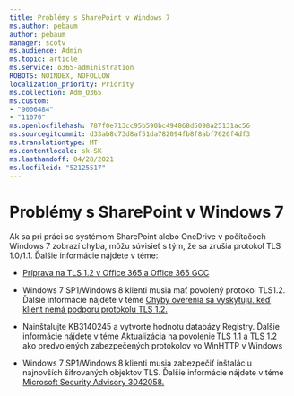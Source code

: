 ```yaml
---
title: Problémy s SharePoint v Windows 7
ms.author: pebaum
author: pebaum
manager: scotv
ms.audience: Admin
ms.topic: article
ms.service: o365-administration
ROBOTS: NOINDEX, NOFOLLOW
localization_priority: Priority
ms.collection: Adm_O365
ms.custom:
- "9006484"
- "11070"
ms.openlocfilehash: 787f0e713cc95b590bc494868d5098a25131ac56
ms.sourcegitcommit: d33ab8c73d8af51da782094fb8f8abf7626f4df3
ms.translationtype: MT
ms.contentlocale: sk-SK
ms.lasthandoff: 04/28/2021
ms.locfileid: "52125517"
---
```

# <a name="issues-with-sharepoint-on-windows-7-machines"></a>Problémy s SharePoint v Windows 7

Ak sa pri práci so systémom SharePoint alebo OneDrive v počítačoch Windows 7 zobrazí chyba, môžu súvisieť s tým, že sa zrušia protokol TLS 1.0/1.1. Ďalšie informácie nájdete v téme:

- [Príprava na TLS 1.2 v Office 365 a Office 365 GCC](https://docs.microsoft.com/microsoft-365/compliance/prepare-tls-1.2-in-office-365)

- Windows 7 SP1/Windows 8 klienti musia mať povolený protokol TLS1.2. Ďalšie informácie nájdete v téme [Chyby overenia sa vyskytujú, keď klient nemá podporu protokolu TLS 1.2.](https://review.docs.microsoft.com/sharepoint/troubleshoot/administration/authentication-errors-tls12-support)

- Nainštalujte KB3140245 a vytvorte hodnotu databázy Registry. Ďalšie informácie nájdete v téme Aktualizácia na povolenie [TLS 1.1 a TLS 1.2](https://support.microsoft.com/topic/update-to-enable-tls-1-1-and-tls-1-2-as-default-secure-protocols-in-winhttp-in-windows-c4bd73d2-31d7-761e-0178-11268bb10392) ako predvolených zabezpečených protokolov vo WinHTTP v Windows

- Windows 7 SP1/Windows 8 klienti musia zabezpečiť inštaláciu najnovších šifrovaných objektov TLS. Ďalšie informácie nájdete v téme [Microsoft Security Advisory 3042058.](https://docs.microsoft.com/security-updates/SecurityAdvisories/2015/3042058) 


